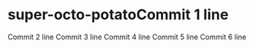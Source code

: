 # super-octo-potatoCommit 1 line
Commit 2 line
Commit 3 line
Commit 4 line
Commit 5 line
Commit 6 line
